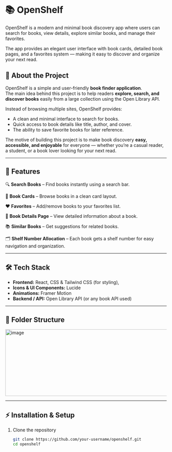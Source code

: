 # 📚 OpenShelf

OpenShelf is a modern and minimal book discovery app where users can search for books, view details, explore similar books, and manage their favorites.  

The app provides an elegant user interface with book cards, detailed book pages, and a favorites system — making it easy to discover and organize your next read.  

## 📖 About the Project  

OpenShelf is a simple and user-friendly **book finder application**.  
The main idea behind this project is to help readers **explore, search, and discover books** easily from a large collection using the Open Library API.  

Instead of browsing multiple sites, OpenShelf provides:  
- A clean and minimal interface to search for books.  
- Quick access to book details like title, author, and cover.  
- The ability to save favorite books for later reference.  

The motive of building this project is to make book discovery **easy, accessible, and enjoyable** for everyone — whether you’re a casual reader, a student, or a book lover looking for your next read.  

---

## 🚀 Features
🔍 **Search Books** – Find books instantly using a search bar.

📖 **Book Cards** – Browse books in a clean card layout.

❤️ **Favorites** – Add/remove books to your favorites list.

📄 **Book Details Page** – View detailed information about a book.

📚 **Similar Books** – Get suggestions for related books.

🗂️ **Shelf Number Allocation** – Each book gets a shelf number for easy navigation and organization.

---

## 🛠️ Tech Stack
- **Frontend:** React, CSS & Tailwind CSS (for styling), 
- **Icons & UI Components:** Lucide
- **Animations:** Framer Motion  
- **Backend / API:** Open Library API (or any book API used)  

---

## 📂 Folder Structure
<img width="572" height="208" alt="image" src="https://github.com/user-attachments/assets/3dee601e-8b21-4e60-9386-c31c415d3424" />

---

## ⚡ Installation & Setup
1. Clone the repository
   ```bash
   git clone https://github.com/your-username/openshelf.git
   cd openshelf
